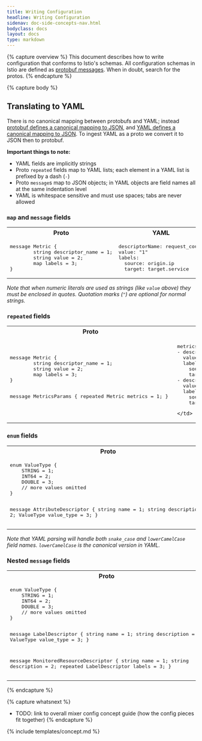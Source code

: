 ```yaml
---
title: Writing Configuration
headline: Writing Configuration
sidenav: doc-side-concepts-nav.html
bodyclass: docs
layout: docs
type: markdown
---
```


{% capture overview %}
This document describes how to write configuration that conforms to Istio's schemas. All configuration schemas in Istio are defined as [protobuf messages](https://developers.google.com/protocol-buffers/docs/proto3). When in doubt, search for the protos.
{% endcapture %}

{% capture body %}

## Translating to YAML
There is no canonical mapping between protobufs and YAML; instead [protobuf defines a canonical mapping to JSON](https://developers.google.com/protocol-buffers/docs/proto3#json), and [YAML defines a canonical mapping to JSON](http://yaml.org/spec/1.2/spec.html#id2759572). To ingest YAML as a proto we convert it to JSON then to  protobuf.

**Important things to note:**
- YAML fields are implicitly strings
- Proto `repeated` fields map to YAML lists; each element in a YAML list is prefixed by a dash (`-`)
- Proto `message`s map to JSON objects; in YAML objects are field names all at the same indentation level
- YAML is whitespace sensitive and must use spaces; tabs are never allowed

### `map` and `message` fields

<table>
  <tbody>
  <tr>
    <th>Proto</th>
    <th>YAML</th>
  </tr>
  <tr>
    <td>
<pre>
message Metric {
        string descriptor_name = 1;
        string value = 2;
        map<string, string> labels = 3;
}
</pre>
    </td>
    <td>
<pre>
descriptorName: request_count
value: "1"
labels:
  source: origin.ip
  target: target.service
</pre>
    </td>
  </tr>
</tbody>
</table>

*Note that when numeric literals are used as strings (like `value` above) they must be enclosed in quotes. Quotation marks (`"`) are optional for normal strings.*

### `repeated` fields

<table>
  <tbody>
  <tr>
    <th>Proto</th>
    <th>YAML</th>
  </tr>
  <tr>
    <td>
<pre>
message Metric {
        string descriptor_name = 1;
        string value = 2;
        map<string, string> labels = 3;
}

message MetricsParams {
    repeated Metric metrics = 1;
}
</pre>
    </td>
    <td>
<pre>
metrics:
- descriptorName: request_count
  value: "1"
  labels:
    source: origin.ip
    target: target.service
- descriptorName: request_latency
  value: response.duration
  labels:
    source: origin.ip
    target: target.service
</pre>
    </td>
  </tr>
</tbody>
</table>

### `enum` fields

<table>
  <tbody>
    <tr>
      <th>Proto</th>
      <th>YAML</th>
    </tr>
    <tr>
      <td>
<pre>
enum ValueType {
    STRING = 1;
    INT64 = 2;
    DOUBLE = 3;
    // more values omitted
}

message AttributeDescriptor {
    string name = 1;
    string description = 2;
    ValueType value_type = 3;
}
</pre>
      </td>
      <td>
<pre>
name: request.duration
value_type: INT64
</pre>

or

<pre>
name: request.duration
valueType: INT64
</pre>
      </td>
    </tr>
  </tbody>
</table>

*Note that YAML parsing will handle both `snake_case` and `lowerCamelCase` field names. `lowerCamelCase` is the canonical version in YAML.*

### Nested `message` fields

<table>
  <tbody>
    <tr>
      <th>Proto</th>
      <th>YAML</th>
    </tr>
    <tr>
      <td>
<pre>
enum ValueType {
    STRING = 1;
    INT64 = 2;
    DOUBLE = 3;
    // more values omitted
}

message LabelDescriptor {
    string name = 1;
    string description = 2;
    ValueType value_type = 3;
}

message MonitoredResourceDescriptor {
  string name = 1;
  string description = 2;
  repeated LabelDescriptor labels = 3;
}
</pre>
      </td>
      <td>
<pre>
name: My Monitored Resource
labels:
- name: label one
  valueType: STRING
- name: second label
  valueType: DOUBLE
</pre>
      </td>
    </tr>
  </tbody>
</table>

{% endcapture %}

{% capture whatsnext %}
* TODO: link to overall mixer config concept guide (how the config pieces fit together)
{% endcapture %}

{% include templates/concept.md %}